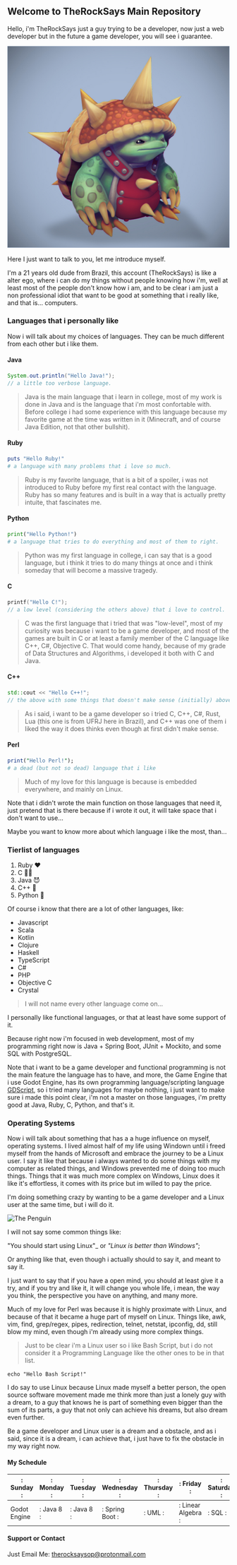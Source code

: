 

## Welcome to TheRockSays Main Repository

Hello, i'm TheRockSays just a guy trying to be a developer, now just a web developer but in the future a game developer, you will see i guarantee.

![rammus-lol](/main-image-rammus.jpg)

Here I just want to talk to you, let me introduce myself.

I'm a 21 years old dude from Brazil, this account (TheRockSays) is like a alter ego, where i can do my things without people knowing how i'm, well at least most of the people don't know how i am, and to be clear i am just a non professional idiot that want to be good at something that i really like, and that is... computers.

### Languages that i personally like

Now i will talk about my choices of languages.
They can be much different from each other but i like them.


#### Java
```java
System.out.println("Hello Java!");
// a little too verbose language.
```
> Java is the main language that i learn in college, most of my work is done in Java and is the language that i'm most confortable with.
> Before college i had some experience with this language because my favorite game at the time was written in it (Minecraft, and of course Java Edition, not that other bullshit).

#### Ruby
```ruby
puts "Hello Ruby!"
# a language with many problems that i love so much.
```
> Ruby is my favorite language, that is a bit of a spoiler, i was not introduced to Ruby before my first real contact with the language.
> Ruby has so many features and is built in a way that is actually pretty intuite, that fascinates me.

#### Python
```python
print("Hello Python!")
# a language that tries to do everything and most of them to right.
```
> Python was my first language in college, i can say that is a good language, but i think it tries to do many things at once and i think someday that will become a massive tragedy.

#### C
```c
printf("Hello C!");
// a low level (considering the others above) that i love to control.
```
> C was the first language that i tried that was "low-level", most of my curiosity was because i want to be a game developer, and most of the games are built in C or at least a family member of the C language like C++, C#, Objective C.
> That would come handy, because of my grade of Data Structures and Algorithms, i developed it both with C and Java.

#### C++
```cpp
std::cout << "Hello C++!";
// the above with some things that doesn't make sense (initially) above it.
```
> As i said, i want to be a game developer so i tried C, C++, C#, Rust, Lua (this one is from UFRJ here in Brazil), and C++ was one of them i liked the way it does thinks even though at first didn't make sense.

#### Perl
```perl
print("Hello Perl!");
# a dead (but not so dead) language that i like
```
> Much of my love for this language is because is embedded everywhere, and mainly on Linux.


Note that i didn't wrote the main function on those languages that need it, just pretend that is there because if i wrote it out, it will take space that i don't want to use...

Maybe you want to know more about which language i like the most, than...
### Tierlist of languages

1. Ruby ♥️
2. C 🧑‍🔧
3. Java :smiling_imp:
4. C++ 💫
5. Python 🤟


Of course i know that there are a lot of other languages, like:
- Javascript
- Scala
- Kotlin
- Clojure
- Haskell
- TypeScript
- C#
- PHP
- Objective C
- Crystal 

> I will not name every other language come on...

I personally like functional languages, or that at least have some support of it.

Because right now i'm focused in web development, most of my programming right now is Java + Spring Boot, JUnit + Mockito, and some SQL with PostgreSQL.

Note that i want to be a game developer and functional programming is not the main feature the language has to have, and more, the Game Engine that i use Godot Engine, has its own programming language/scripting language [GDScript](https://docs.godotengine.org/en/stable/getting_started/scripting/gdscript/gdscript_basics.html), so i tried many languages for maybe nothing, i just want to make sure i made this point clear, i'm not a master on those languages, i'm pretty good at Java, Ruby, C, Python, and that's it. 

### Operating Systems

Now i will talk about something that has a a huge influence on myself, operating systems.
I lived almost half of my life using Windown until i freed myself from the hands of Microsoft and embrace the journey to be a Linux user.
I say it like that because i always wanted to do some things with my computer as related things, and Windows prevented me of doing too much things.
Things that it was much more complex on Windows, Linux does it like it's effortless, it comes with its price but im willed to pay the price.

I'm doing something crazy by wanting to be a game developer and a Linux user at the same time, but i will do it.

![The Penguin](https://upload.wikimedia.org/wikipedia/commons/3/35/Tux.svg)

I will not say some common things like: 

"You should start using Linux"_ or _"Linux is better than Windows"_;

Or anything like that, even though i actually should to say it, and meant to say it.

I just want to say that if you have a open mind, you should at least give it a try, and if you try and like it, it will change you whole life, i mean, the way you think, the perspective you have on anything, and many more.

Much of my love for Perl was because it is highly proximate with Linux, and because of that it became a huge part of myself on Linux.
Things like, awk, vim, find, grep/regex, pipes, redirection, telnet, netstat, ipconfig, dd, still blow my mind, even though i'm already using more complex things.

> Just to be clear i'm a Linux user so i like Bash Script, but i do not consider it a Programming Language like the other ones to be in that list.
```console
echo "Hello Bash Script!"
```

I do say to use Linux because Linux made myself a better person, the open source software movement made me think more than just a lonely guy with a dream, to a guy that knows he is part of something even bigger than the sum of its parts, a guy that not only can achieve his dreams, but also dream even further.

Be a game developer and Linux user is a dream and a obstacle, and as i said, since it is a dream, i can achieve that, i just have to fix the obstacle in my way right now.
#### My Schedule
  : Sunday :  | : Monday : | : Tuesday : | : Wednesday : | : Thursday : |     : Friday :     | : Saturday :
--------------|------------|-------------|---------------|--------------|--------------------|--------------
 Godot Engine | : Java 8 : |  : Java 8 : |: Spring Boot :|   : UML :    | : Linear Algebra : |    : SQL :


#### Support or Contact

Just Email Me: [therocksaysop@protonmail.com](mailto:therocksaysop@protonmail.com)
